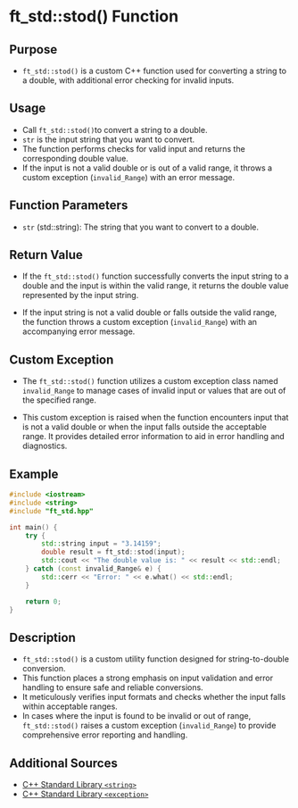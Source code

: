 # ft_std::stod() Function

## Purpose

- `ft_std::stod()` is a custom C++ function used for co`n`verting a string to a double, with additional error checking for invalid inputs.

## Usage

- Call `ft_std::stod()`to convert a string to a double.
- `str` is the input string that you want to convert.
- The function performs checks for valid input and returns the corresponding double value.
- If the input is not a valid double or is out of a valid range, it throws a custom exception (`invalid_Range`) with an error message.

## Function Parameters

- `str` (std::string): The string that you want to convert to a double.

## Return Value
- If the `ft_std::stod()` function successfully converts the input string to a double and the input is within the valid range, it returns the double value represented by the input string.

- If the input string is not a valid double or falls outside the valid range, the function throws a custom exception (`invalid_Range`) with an accompanying error message.

## Custom Exception
- The `ft_std::stod()` function utilizes a custom exception class named `invalid_Range` to manage cases of invalid input or values that are out of the specified range.

- This custom exception is raised when the function encounters input that is not a valid double or when the input falls outside the acceptable range. It provides detailed error information to aid in error handling and diagnostics.

## Example

```cpp
#include <iostream>
#include <string>
#include "ft_std.hpp"

int main() {
    try {
        std::string input = "3.14159";
        double result = ft_std::stod(input);
        std::cout << "The double value is: " << result << std::endl;
    } catch (const invalid_Range& e) {
        std::cerr << "Error: " << e.what() << std::endl;
    }

    return 0;
}
```

## Description

- `ft_std::stod()` is a custom utility function designed for string-to-double conversion.
- This function places a strong emphasis on input validation and error handling to ensure safe and reliable conversions.
- It meticulously verifies input formats and checks whether the input falls within acceptable ranges.
- In cases where the input is found to be invalid or out of range, `ft_std::stod()` raises a custom exception (`invalid_Range`) to provide comprehensive error reporting and handling.

## Additional Sources
- [C++ Standard Library `<string>`](https://en.cppreference.com/w/cpp/string/basic_string)
- [C++ Standard Library `<exception>`](https://en.cppreference.com/w/cpp/error/exception)
